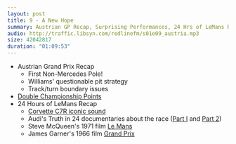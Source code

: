 ```yaml
---
layout: post
title: 9 - A New Hope
summary: Austrian GP Recap, Surprising Performances, 24 Hrs of LeMans Recap
audio: http://traffic.libsyn.com/redlinefm/s01e09_austria.mp3
size: 42042817
duration: "01:09:53"
---
```


* Austrian Grand Prix Recap
  * First Non-Mercedes Pole!
  * Williams' questionable pit strategy
  * Track/turn boundary issues
* [Double Championship Points](http://www.formula1.com/inside_f1/rules_and_regulations/sporting_regulations/8681/)
* 24 Hours of LeMans Recap
  * [Corvette C7R iconic sound](https://www.youtube.com/watch?v=MBAktDFR5m8)
  * Audi's Truth in 24 documentaries about the race ([Part I](https://itunes.apple.com/us/movie/truth-in-24/id307316228) and [Part 2](https://itunes.apple.com/us/movie/truth-in-24-ii-every-second/id527826964))
  * Steve McQueen's 1971 film [Le Mans](http://en.wikipedia.org/wiki/Le_Mans_(film))
  * James Garner's 1966 film [Grand Prix](http://en.wikipedia.org/wiki/Grand_Prix_(1966_film))

<!-- more --> 

<audio src="http://traffic.libsyn.com/redlinefm/s01e09_austria.mp3" preload="none" />

[Download MP3](http://traffic.libsyn.com/redlinefm/s01e09_austria.mp3)
